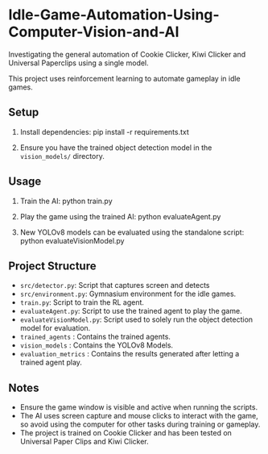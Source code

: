 # Idle-Game-Automation-Using-Computer-Vision-and-AI

Investigating the general automation of Cookie Clicker, Kiwi Clicker and Universal Paperclips using a single model.

This project uses reinforcement learning to automate gameplay in idle games.

## Setup

1. Install dependencies:
pip install -r requirements.txt

2. Ensure you have the trained object detection model in the `vision_models/` directory.

## Usage

1. Train the AI:
python train.py

2. Play the game using the trained AI:
python evaluateAgent.py

3. New YOLOv8 models can be evaluated using the standalone script:
python evaluateVisionModel.py

## Project Structure

- `src/detector.py`: Script that captures screen and detects 
- `src/environment.py`: Gymnasium environment for the idle games.
- `train.py`: Script to train the RL agent.
- `evaluateAgent.py`: Script to use the trained agent to play the game.
- `evaluateVisionModel.py`: Script used to solely run the object detection model for evaluation.
- `trained_agents` : Contains the trained agents.
- `vision_models` : Contains the YOLOv8 Models.
- `evaluation_metrics` : Contains the results generated after letting a trained agent play.

## Notes

- Ensure the game window is visible and active when running the scripts.
- The AI uses screen capture and mouse clicks to interact with the game, so avoid using the computer for other tasks during training or gameplay.
- The project is trained on Cookie Clicker and has been tested on Universal Paper Clips and Kiwi Clicker.